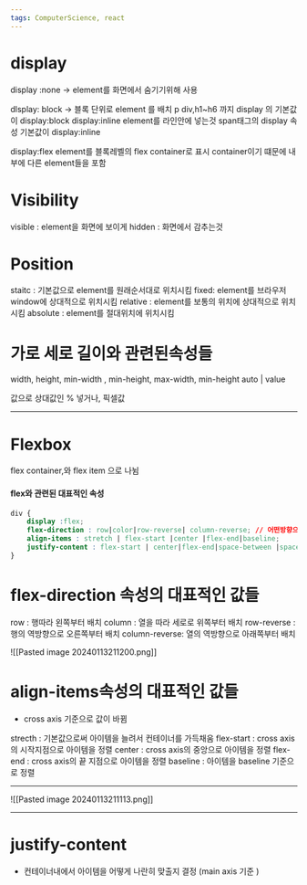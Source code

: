 ```yaml
---
tags: ComputerScience, react
---
```

# display

display :none 
-> element를 화면에서 숨기기위해 사용

dlsplay: block
-> 블록 단위로 element 를 배치
 p div,h1~h6 까지 display 의 기본값이 display:block
display:inline
 element를 라인안에 넣는것
 span태그의 display 속성 기본값이 display:inline

display:flex
element를 블록레벨의 flex container로 표시
container이기 떄문에 내부에 다른 element들을 포함


# Visibility

visible : element을 화면에 보이게
hidden : 화면에서 감추는것

# Position

staitc : 기본값으로 element를 원래순서대로 위치시킴
fixed: element를 브라우저 window에 상대적으로 위치시킴
relative : element를 보통의 위치에 상대적으로 위치시킴
absolute : element를 절대위치에 위치시킴

# 가로 세로 길이와 관련된속성들

width, height, min-width , min-height,  max-width, min-height
auto | value 

값으로 상대값인 % 넣거나, 픽셀값

-------------------------------------------------------
# Flexbox 

flex container,와 flex item 으로 나뉨

#### flex와 관련된 대표적인 속성

```CSS
div {
	display :flex;
	flex-direction : row|color|row-reverse| column-reverse; // 어떤방향으로 
	align-items : stretch | flex-start |center |flex-end|baseline;
	justify-content : flex-start | center|flex-end|space-between |space-around
}
```

# flex-direction 속성의 대표적인 값들

row : 행따라 왼쪽부터 배치
column : 열을 따라 세로로 위쪽부터 배치
row-reverse : 행의 역방향으로 오른쪽부터 배치
column-reverse: 열의 역방향으로 아래쪽부터 배치

![[Pasted image 20240113211200.png]]


# align-items속성의 대표적인 값들

* cross axis 기준으로 값이 바뀜

strecth : 기본값으로써 아이템을 늘려서 컨테이너를 가득채움
flex-start : cross axis의 시작지점으로 아이템을 정렬
center : cross axis의 중앙으로 아이템을 정렬
flex-end : cross axis의 끝 지점으로 아이템을 정렬
baseline : 아이템을 baseline 기준으로 정렬

-----------------------------

![[Pasted image 20240113211113.png]]

---------------------------------

# justify-content

- 컨테이너내에서 아이템을 어떻게 나란히 맞출지 결정 (main axis 기준 )


